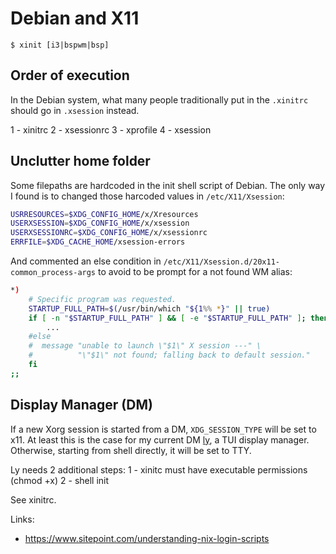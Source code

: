# Debian and X11

```
$ xinit [i3|bspwm|bsp]
```

## Order of execution

In the Debian system, what many people traditionally put in the `.xinitrc` should go in `.xsession` instead.

1 - xinitrc
2 - xsessionrc
3 - xprofile
4 - xsession

## Unclutter home folder

Some filepaths are hardcoded in the init shell script of Debian.
The only way I found is to changed those harcoded values in `/etc/X11/Xsession`:

```sh
USRRESOURCES=$XDG_CONFIG_HOME/x/Xresources
USERXSESSION=$XDG_CONFIG_HOME/x/xsession
USERXSESSIONRC=$XDG_CONFIG_HOME/x/xsessionrc
ERRFILE=$XDG_CACHE_HOME/xsession-errors
```

And commented an else condition in `/etc/X11/Xsession.d/20x11-common_process-args` to avoid to be prompt for a not found WM alias:

```sh
*)
    # Specific program was requested.
    STARTUP_FULL_PATH=$(/usr/bin/which "${1%% *}" || true)
    if [ -n "$STARTUP_FULL_PATH" ] && [ -e "$STARTUP_FULL_PATH" ]; then
        ...
    #else
    #  message "unable to launch \"$1\" X session ---" \
    #          "\"$1\" not found; falling back to default session."
    fi
;;
```

## Display Manager (DM)

If a new Xorg session is started from a DM, `XDG_SESSION_TYPE` will be set to x11.
At least this is the case for my current DM [ly](https://github.com/nullgemm/ly), a TUI display manager.
Otherwise, starting from shell directly, it will be set to TTY.

Ly needs 2 additional steps:
1 - xinitc must have executable permissions (chmod +x)
2 - shell init

See xinitrc.

Links:

-   https://www.sitepoint.com/understanding-nix-login-scripts
